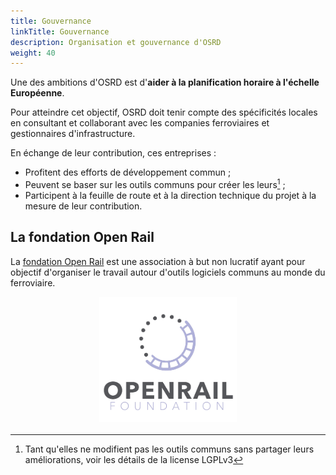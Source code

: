 ```yaml
---
title: Gouvernance
linkTitle: Gouvernance
description: Organisation et gouvernance d'OSRD
weight: 40
---
```


Une des ambitions d'OSRD est d'**aider à la planification horaire à l'échelle Européenne**.

Pour atteindre cet objectif, OSRD doit tenir compte des spécificités locales en consultant et collaborant avec les companies ferroviaires et gestionnaires d'infrastructure.

En échange de leur contribution, ces entreprises&nbsp;:
 - Profitent des efforts de développement commun&nbsp;;
 - Peuvent se baser sur les outils communs pour créer les leurs[^license]&nbsp;;
 - Participent à la feuille de route et à la direction technique du projet à la mesure de leur contribution.

[^license]: Tant qu'elles ne modifient pas les outils communs sans partager leurs améliorations, voir les détails de la license LGPLv3

## La fondation Open Rail

La [fondation Open Rail](https://openrailfoundation.gitlab.io/) est une association à but non lucratif ayant pour objectif d'organiser le travail autour d'outils logiciels communs au monde du ferroviaire.

<a href="https://openrailfoundation.gitlab.io/"><img class="marginauto" src="openrail_foundation_vector.png" alt="Fondation OpenRail"></a>

<style>
.marginauto {
	margin: 10px auto 20px;
	display: block;
	width:220px; 
	height:200px;
}
.marginauto:hover {
	filter: brightness(70%);
	transition: all 0.50s;
}
</style>
